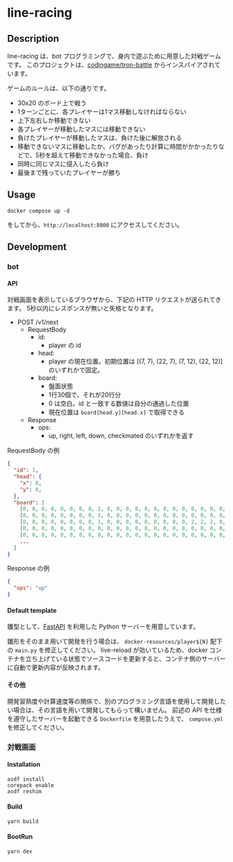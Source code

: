 # line-racing

## Description

line-racing は、bot プログラミングで、身内で遊ぶために用意した対戦ゲームです。
このプロジェクトは、[codingame/tron-battle](https://www.codingame.com/multiplayer/bot-programming/tron-battle) からインスパイアされています。

ゲームのルールは、以下の通りです。

- 30x20 のボード上で戦う
- 1ターンごとに、各プレイヤーは1マス移動しなければならない
- 上下左右しか移動できない
- 各プレイヤーが移動したマスには移動できない
- 負けたプレイヤーが移動したマスは、負けた後に解放される
- 移動できないマスに移動したか、バグがあったり計算に時間がかかったりなどで、5秒を超えて移動できなかった場合、負け
- 同時に同じマスに侵入したら負け
- 最後まで残っていたプレイヤーが勝ち

## Usage

```shell
docker compose up -d
```

をしてから、`http://localhost:8000` にアクセスしてください。

## Development

### bot

#### API

対戦画面を表示しているブラウザから、下記の HTTP リクエストが送られてきます。
5秒以内にレスポンスが無いと失格となります。

- POST /v1/next
  - RequestBody
    - id:
      - player の id
    - head:
      - player の現在位置。初期位置は [(7, 7), (22, 7), (7, 12), (22, 12)] のいずれかで固定。
    - board:
      - 盤面状態
      - 1行30個で、それが20行分
      - 0 は空白。id と一致する数値は自分の通過した位置
      - 現在位置は `board[head.y][head.x]` で取得できる
  - Response
    - ops:
      - up, right, left, down, checkmated のいずれかを返す

RequestBody の例

```json
{
  "id": 1,
  "head": {
    "x": 8,
    "y": 0,
  },
  "board": [
    [0, 0, 0, 0, 0, 0, 0, 0, 1, 0, 0, 0, 0, 0, 0, 0, 0, 0, 0, 0, 0, 0, 0, 0, 0, 0, 0, 0, 0, 0],
    [0, 0, 0, 0, 0, 0, 0, 0, 1, 0, 0, 0, 0, 0, 0, 0, 0, 0, 0, 0, 0, 0, 0, 0, 0, 0, 0, 0, 0, 0],
    [0, 0, 0, 0, 0, 0, 0, 0, 1, 0, 0, 0, 0, 0, 0, 0, 0, 0, 2, 2, 2, 0, 0, 0, 0, 0, 0, 0, 0, 0],
    [0, 0, 0, 0, 0, 0, 0, 0, 0, 0, 0, 0, 0, 0, 0, 0, 0, 0, 0, 0, 0, 0, 0, 0, 0, 0, 0, 0, 0, 0],
    [0, 0, 0, 0, 0, 0, 0, 0, 0, 0, 0, 0, 0, 0, 0, 0, 0, 0, 0, 0, 0, 0, 0, 0, 0, 0, 0, 0, 0, 0],
    ...
  ]
}
```

Response の例

```json
{
  "ops": "up"
}
```

#### Default template

雛型として、[FastAPI](https://fastapi.tiangolo.com/ja/) を利用した Python サーバーを用意しています。

雛形をそのまま用いて開発を行う場合は、 `docker-resources/player${N}` 配下の `main.py` を修正してください。
live-reload が効いているため、docker コンテナを立ち上げている状態でソースコードを更新すると、コンテナ側のサーバーに自動で更新内容が反映されます。

#### その他

開発習熟度や計算速度等の関係で、別のプログラミング言語を使用して開発したい場合は、その言語を用いて開発してもらって構いません。
前述の API を仕様を遵守したサーバーを起動できる `Dockerfile` を用意したうえで、 `compose.yml` を修正してください。

### 対戦画面

#### Installation

```shell
asdf install
corepack enable
asdf reshim
```

#### Build

```shell
yarn build
```

#### BootRun

```shell
yarn dev
```
